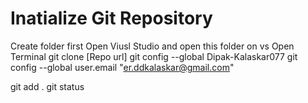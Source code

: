 # Inatialize Git Repository

Create folder first
Open Viusl Studio and open this folder on vs
Open Terminal
git clone [Repo url]
git config --global Dipak-Kalaskar077
git config --global user.email "er.ddkalaskar@gmail.com"

git add .
git status
